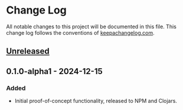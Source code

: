 # Change Log
All notable changes to this project will be documented in this file. This change
log follows the conventions of [keepachangelog.com](http://keepachangelog.com/).

## [Unreleased]

## 0.1.0-alpha1 - 2024-12-15
### Added
- Initial proof-of-concept functionality, released to NPM and Clojars.

[Unreleased]: https://github.com/net.willcohen/clj-proj/compare/0.1.0-alpha1...HEAD
[0.1.0-alpha2]: https://github.com/net.willcohen/clj-proj/compare/0.1.0-alpha1...0.1.0-alpha2
